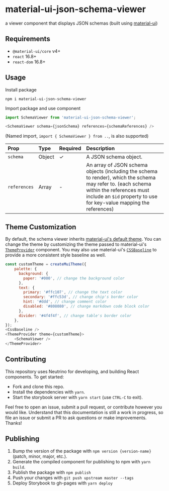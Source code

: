 # material-ui-json-schema-viewer
a viewer component that displays JSON schemas (built using [material-ui](https://material-ui.com/))

## Requirements
- `@material-ui/core` v4+
- `react` 16.8+
- `react-dom` 16.8+

## Usage
Install package
```
npm i material-ui-json-schema-viewer
```
Import package and use component
```js
import SchemaViewer from 'material-ui-json-schema-viewer';

<SchemaViewer schema={jsonSchema} references={schemaReferences} />
```

(Named import, `import { SchemaViewer } from ..`, is also supported)

| Prop | Type | Required | Description |
|:---|:---|:---|:---|
| `schema` | Object | ✓ | A JSON schema object. |
| `references` | Array| - | An array of JSON schema objects (including the schema to render), which the schema may refer to. (each schema within the references must include an `$id` property to use for key-value mapping the references) |

## Theme Customization
By default, the schema viewer inherits [material-ui's default theme](https://material-ui.com/customization/default-theme/). You can change the theme by customizing the theme passed to
material-ui's [`ThemeProvider`](https://material-ui.com/styles/api/#themeprovider) component.
You may also use material-ui's [`CSSBaseline`](https://material-ui.com/api/css-baseline/) to provide a more consistent style baseline as well.
```js
const customTheme = createMuiTheme({
    palette: {
      background: {
        paper: '#000', // change the background color
      },
      text: {
        primary: '#ffc107', // change the text color
        secondary: '#ffc53d', // change chip's border color
        hint: '#ddd', // change comment color
        disabled: '#808080', // change markdown code block color
      },
      divider: '#4f4f4f', // change table's border color
    },
});
<CssBaseline />
<ThemeProvider theme={customTheme}>
    <SchemaViewer />
</ThemeProvider>
```

## Contributing
This repository uses Neutrino for developing, and building React components. To get started:
- Fork and clone this repo.
- Install the dependencies with `yarn`.
- Start the storybook server with `yarn start` (use `CTRL-C` to exit).

Feel free to open an issue, submit a pull request, or contribute however you would like. Understand that this documentation is still a work in progress, so file an issue or submit a PR to ask questions or make improvements. Thanks!

## Publishing
1. Bump the version of the package with `npm version {version-name}` (patch, minor, major, etc.).
2. Generate the compiled component for publishing to npm with `yarn build`.
3. Publish the package with `npm publish`
4. Push your changes with `git push upstream master --tags`
5. Deploy Storybook to gh-pages with `yarn deploy`
